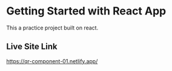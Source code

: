 # Getting Started with React App

This a practice project built on react.

## Live Site Link

https://qr-component-01.netlify.app/

